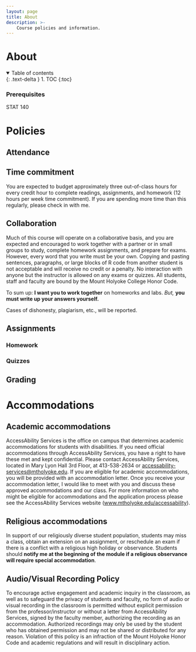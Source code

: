 ```yaml
---
layout: page
title: About
description: >-
    Course policies and information.
---
```




# About

<details open markdown="block">
  <summary>
    Table of contents
  </summary>
  {: .text-delta }
1. TOC
{:toc}
</details>


### Prerequisites
  STAT 140

# Policies

## Attendance

## Time commitment

You are expected to budget approximately three out-of-class hours for every credit hour to complete readings, assignments, and homework (12 hours per week time commitment). If you are spending more time than this regularly, please check in with me.


## Collaboration

Much of this course will operate on a collaborative basis, and you are expected and encouraged to work together with a partner or in small groups to study, complete homework assignments, and prepare for exams. However, every word that you write must be your own.  Copying and pasting sentences, paragraphs, or large blocks of R code from another student is not acceptable and will receive no credit or a penalty.  No interaction with anyone but the instructor is allowed on any exams or quizzes.  All students, staff and faculty are bound by the Mount Holyoke College Honor Code.

To sum up: **I want you to work together** on homeworks and labs.  *But,* **you must write up your answers yourself.**

Cases of dishonesty, plagiarism, etc., will be reported.

## Assignments

### Homework

### Quizzes

## Grading

# Accommodations

## Academic accommodations 

AccessAbility Services is the office on campus that determines academic accommodations for students with disabilities. If you need official accommodations through AccessAbility Services, you have a right to have these met and kept confidential. Please contact AccessAbility Services, located in Mary Lyon Hall 3rd Floor, at 413-538-2634 or accessability-services@mtholyoke.edu. If you are eligible for academic accommodations, you will be provided with an accommodation letter. Once you receive your accommodation letter, I would like to meet with you and discuss these approved accommodations and our class. For more information on who might be eligible for accommodations and the application process please see the AccessAbility Services website (www.mtholyoke.edu/accessability).

## Religious accommodations

In support of our religiously diverse student population, students may miss a class, obtain an extension on an assignment, or reschedule an exam if there is a conflict with a religious high holiday or observance. Students should **notify me at the beginning of the module if a religious observance will require special accommodation**. 

## Audio/Visual Recording Policy

To encourage active engagement and academic inquiry in the classroom, as well as to safeguard the privacy of students and faculty, no form of audio or visual recording in the classroom is permitted without explicit permission from the professor/instructor or without a letter from AccessAbility Services, signed by the faculty member, authorizing the recording as an accommodation. Authorized recordings may only be used by the student who has obtained permission and may not be shared or distributed for any reason. Violation of this policy is an infraction of the Mount Holyoke Honor Code and academic regulations and will result in disciplinary action.